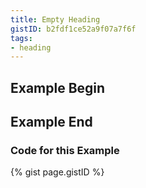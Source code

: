 ```yaml
---
title: Empty Heading
gistID: b2fdf1ce52a9f07a7f6f
tags:
- heading
---
```


<h2 aria-describedby="{{ page.gistID }}">Example Begin</h2>
<div class="rendered-not">
<h3></h3>
</div> <!-- rendered-not -->

<h2 aria-describedby="{{ page.gistID }}">Example End</h2>

<h3 aria-describedby="{{ page.gistID }}">Code for this Example</h3>
{% gist page.gistID %}
